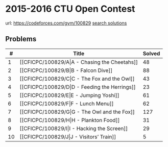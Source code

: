 # 2015-2016 CTU Open Contest

url: https://codeforces.com/gym/100829
[search solutions](https://www.google.com/search?q=Solution+OR+題解+2015-2016+CTU+Open+Contest)

## Problems

| # | Title | Solved |
| --- | --- | --- |
|1|[[CFICPC/100829/A\|A - Chasing the Cheetahs]]|48|
|2|[[CFICPC/100829/B\|B - Falcon Dive]]|88|
|3|[[CFICPC/100829/C\|C - The Fox and the Owl]]|43|
|4|[[CFICPC/100829/D\|D - Feeding the Herrings]]|23|
|5|[[CFICPC/100829/E\|E - Jumping Yoshi]]|61|
|6|[[CFICPC/100829/F\|F - Lunch Menu]]|62|
|7|[[CFICPC/100829/G\|G - The Owl and the Fox]]|127|
|8|[[CFICPC/100829/H\|H - Plankton Food]]|31|
|9|[[CFICPC/100829/I\|I - Hacking the Screen]]|29|
|10|[[CFICPC/100829/J\|J - Visitors’ Train]]|5|
